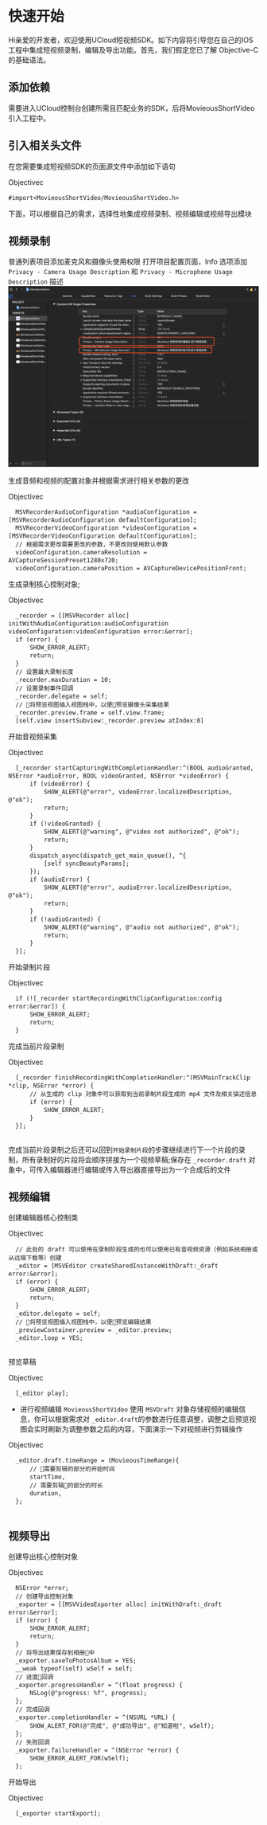 # 快速开始

Hi亲爱的开发者，欢迎使用UCloud短视频SDK。如下内容将引导您在自己的IOS工程中集成短视频录制，编辑及导出功能。首先，我们假定您已了解
Objective-C 的基础语法。

## 添加依赖
 需要进入UCloud控制台创建所需且匹配业务的SDK，后将MovieousShortVideo引入工程中。

## 引入相关头文件 
在您需要集成短视频SDK的页面源文件中添加如下语句

 Objectivec
 ```
 #import<MovieousShortVideo/MovieousShortVideo.h> 
 ```

下面，可以根据自己的需求，选择性地集成视频录制、视频编辑或视频导出模块 
## 视频录制 
普通列表项目添加麦克风和摄像头使用权限
打开项目配置页面，Info 选项添加 `Privacy - Camera Usage Description`
和 `Privacy - Microphone Usage Description` 描述
![](/images/short_sdk/ios/authorization.png)

生成音频和视频的配置对象并根据需求进行相关参数的更改

Objectivec

``` 
  MSVRecorderAudioConfiguration *audioConfiguration = [MSVRecorderAudioConfiguration defaultConfiguration];
  MSVRecorderVideoConfiguration *videoConfiguration = [MSVRecorderVideoConfiguration defaultConfiguration];
  // 根据需求更改需要更改的参数，不更改则使用默认参数
  videoConfiguration.cameraResolution = AVCaptureSessionPreset1280x720;
  videoConfiguration.cameraPosition = AVCaptureDevicePositionFront;
```

生成录制核心控制对象; 

Objectivec

```
  _recorder = [[MSVRecorder alloc] initWithAudioConfiguration:audioConfiguration videoConfiguration:videoConfiguration error:&error];
  if (error) {
      SHOW_ERROR_ALERT;
      return;
  }
  // 设置最大录制长度
  _recorder.maxDuration = 10;
  // 设置录制事件回调
  _recorder.delegate = self;
  // 将预览视图插入视图栈中，以便预览摄像头采集结果
  _recorder.preview.frame = self.view.frame;
  [self.view insertSubview:_recorder.preview atIndex:0]

```

开始音视频采集 

Objectivec

``` 
  [_recorder startCapturingWithCompletionHandler:^(BOOL audioGranted, NSError *audioError, BOOL videoGranted, NSError *videoError) {
      if (videoError) {
          SHOW_ALERT(@"error", videoError.localizedDescription, @"ok");
          return;
      }
      if (!videoGranted) {
          SHOW_ALERT(@"warning", @"video not authorized", @"ok");
          return;
      }
      dispatch_async(dispatch_get_main_queue(), ^{
          [self syncBeautyParams];
      });
      if (audioError) {
          SHOW_ALERT(@"error", audioError.localizedDescription, @"ok");
          return;
      }
      if (!audioGranted) {
          SHOW_ALERT(@"warning", @"audio not authorized", @"ok");
          return;
      }
  }];

```

开始录制片段

Objectivec

``` 
  if (![_recorder startRecordingWithClipConfiguration:config error:&error]) {
      SHOW_ERROR_ALERT;
      return;
  } 
```
完成当前片段录制 

Objectivec

``` 
  [_recorder finishRecordingWithCompletionHandler:^(MSVMainTrackClip *clip, NSError *error) {
      // 从生成的 clip 对象中可以获取到当前录制片段生成的 mp4 文件及相关描述信息
      if (error) {
          SHOW_ERROR_ALERT;
      }
  }];
  
```
完成当前片段录制之后还可以回到`开始录制片段`的步骤继续进行下一个片段的录制，所有录制好的片段将会顺序拼接为一个视频草稿;保存在
`_recorder.draft` 对象中，可传入编辑器进行编辑或传入导出器直接导出为一个合成后的文件

## 视频编辑
 创建编辑器核心控制类

 Objectivec

``` 
  // 此处的 draft 可以使用在录制阶段生成的也可以使用已有音视频资源（例如系统相册或从远端下载等）创建
  _editor = [MSVEditor createSharedInstanceWithDraft:_draft error:&error];
  if (error) {
      SHOW_ERROR_ALERT;
      return;
  }
  _editor.delegate = self;
  // 将预览视图插入视图栈中，以便预览编辑结果
  _previewContainer.preview = _editor.preview;
  _editor.loop = YES;
  
```
预览草稿 

Objectivec

``` 
  [_editor play];
```

- 进行视频编辑 `MovieousShortVideo` 使用 `MSVDraft`
对象存储视频的编辑信息，你可以根据需求对
`_editor.draft`的参数进行任意调整，调整之后预览视图会实时刷新为调整参数之后的内容，下面演示一下对视频进行剪辑操作

Objectivec

``` 
  _editor.draft.timeRange = (MovieousTimeRange){
      // 需要剪辑的部分的开始时间
      startTime,
      // 需要剪辑的部分的时长
      duration,
  };
  
```
## 视频导出 
创建导出核心控制对象 

Objectivec

``` 
  NSError *error;
  // 创建导出控制对象
  _exporter = [[MSVVideoExporter alloc] initWithDraft:_draft error:&error];
  if (error) {
      SHOW_ERROR_ALERT;
      return;
  }
  // 将导出结果保存到相册中
  _exporter.saveToPhotosAlbum = YES;
  __weak typeof(self) wSelf = self;
  // 进度回调
  _exporter.progressHandler = ^(float progress) {
      NSLog(@"progress: %f", progress);
  };
  // 完成回调
  _exporter.completionHandler = ^(NSURL *URL) {
      SHOW_ALERT_FOR(@"完成", @"成功导出", @"知道啦", wSelf);
  };
  // 失败回调
  _exporter.failureHandler = ^(NSError *error) {
      SHOW_ERROR_ALERT_FOR(wSelf);
  };
```
开始导出 

Objectivec

``` 
  [_exporter startExport];
```


